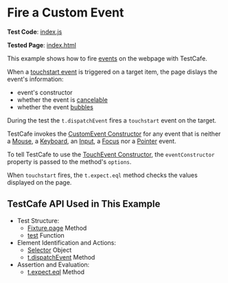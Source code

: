 # Fire a Custom Event

**Test Code**: [index.js](index.js)

**Tested Page**: [index.html](index.html)

This example shows how to fire [events](https://developer.mozilla.org/en-US/docs/Web/API/Event) on the webpage with TestCafe.

When a [touchstart event](https://developer.mozilla.org/en-US/docs/Web/Events/touchstart) is triggered on a target item, the page dislays the event's information:

* event's constructor
* whether the event is [cancelable](https://developer.mozilla.org/en-US/docs/Web/API/Event/cancelable)
* whether the event [bubbles](https://developer.mozilla.org/en-US/docs/Web/API/Event/bubbles)  

During the test the `t.dispatchEvent` fires a `touchstart` event on the target.

TestCafe invokes the [CustomEvent Constructor](https://developer.mozilla.org/en-US/docs/Web/API/CustomEvent/CustomEvent) for any event that is neither a [Mouse](https://devexpress.github.io/testcafe/documentation/reference/test-api/testcontroller/dispatchevent.html#mouse-events), a [Keyboard](https://devexpress.github.io/testcafe/documentation/reference/test-api/testcontroller/dispatchevent.html#keyboard-events), an [Input](https://devexpress.github.io/testcafe/documentation/reference/test-api/testcontroller/dispatchevent.html#input-events), a [Focus](https://devexpress.github.io/testcafe/documentation/reference/test-api/testcontroller/dispatchevent.html#focus-events) nor a [Pointer](https://devexpress.github.io/testcafe/documentation/reference/test-api/testcontroller/dispatchevent.html#pointer-events) event.

To tell TestCafe to use the [TouchEvent Constructor](), the `eventConstructor` property is passed to the method's `options`.

When `touchstart` fires, the `t.expect.eql` method checks the values displayed on the page.

## TestCafe API Used in This Example

* Test Structure:
  * [Fixture.page](https://devexpress.github.io/testcafe/documentation/reference/test-api/fixture/page.html) Method
  * [test](https://devexpress.github.io/testcafe/documentation/reference/test-api/global/test.html) Function
* Element Identification and Actions:
  * [Selector](https://devexpress.github.io/testcafe/documentation/reference/test-api/selector/) Object
  * [t.dispatchEvent](https://devexpress.github.io/testcafe/documentation/reference/test-api/testcontroller/dispatchevent.html) Method
* Assertion and Evaluation:
  * [t.expect.eql](https://devexpress.github.io/testcafe/documentation/reference/test-api/testcontroller/expect/eql.html) Method
